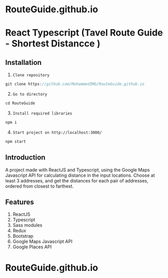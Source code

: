 # RouteGuide.github.io
# React Typescript (Tavel Route Guide - Shortest Distancce )


## Installation

1. `Clone repository`
```js 
git clone https://github.com/Mohammed3MG/RouteGuide.github.io
```
2. `Go to directory`
```js 
cd RouteGuide
```
3. `Install required libraries`
```js 
npm i
```
4. `Start project on http://localhost:3000/`
```js 
npm start
```

## Introduction

A project made with ReactJS and Typescript, using the Google Maps Javascript API for calculating distance in the input locations. Choose at least 3 addresses, and get the distances for each pair of addresses, ordered from closest to farthest.

## Features

1. ReactJS
2. Typescript
3. Sass modules
4. Redux
5. Bootstrap
6. Google Maps Javascript API
7. Google Places API
# RouteGuide.github.io
